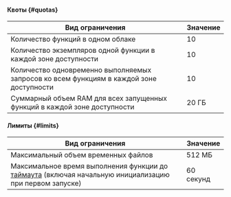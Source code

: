 #### Квоты {#quotas}

Вид ограничения | Значение
----- | -----
Количество функций в одном облаке | 10
Количество экземпляров одной функции в каждой зоне доступности | 10
Количество одновременно выполняемых запросов ко всем функциям в каждой зоне доступности | 10
Суммарный объем RAM для всех запущенных функций в каждой зоне доступности | 20 ГБ

#### Лимиты {#limits}

Вид ограничения | Значение
----- | -----
Максимальный объем временных файлов | 512 МБ
Максимальное время выполнения функции до [таймаута](../serverless-functions/operations/version-manage.md#version-create) (включая начальную инициализацию при первом запуске) | 60 секунд
